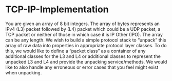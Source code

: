 # TCP-IP-Implementation
You are given an array of 8 bit integers. The array of bytes represents an IPv4 (L3) packet followed by (L4) packet which could be a UDP packet, a TCP packet  or neither of those in which case it is IP Other (IPO).  The array can be any length.  We wish to build a simple protocol stack to “unpack” this array of raw data into properties in appropriate protocol layer classes.    To do this, we would like to define a “packet class” as a container of any additional classes for the L3 and L4 or additional classes to represent the unpacked L3 and L4 and provide the unpacking service/methods.   We would like to also handle any erroneous or error cases that you feel might exist when unpacking.
